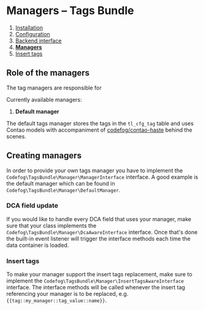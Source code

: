 # Managers – Tags Bundle

1. [Installation](01-installation.md)
2. [Configuration](02-config.md)
3. [Backend interface](03-backend.md)
4. [**Managers**](04-managers.md)
5. [Insert tags](05-insert-tags.md)


## Role of the managers

The tag managers are responsible for  

Currently available managers:

1. **Default manager**

The default tags manager stores the tags in the `tl_cfg_tag` table and uses Contao models with accompaniment 
of [codefog/contao-haste](https://github.com/codefog/contao-haste) behind the scenes.

## Creating managers

In order to provide your own tags manager you have to implement the `Codefog\TagsBundle\Manager\ManagerInterface` interface.
A good example is the default manager which can be found in `Codefog\TagsBundle\Manager\DefaultManager`.

### DCA field update

If you would like to handle every DCA field that uses your manager, make sure that your class implements the
`Codefog\TagsBundle\Manager\DcaAwareInterface` interface. Once that's done the built-in event listener
will trigger the interface methods each time the data container is loaded. 

### Insert tags

To make your manager support the insert tags replacement, make sure to implement the 
`Codefog\TagsBundle\Manager\InsertTagsAwareInterface` interface. The interface methods will be called whenever
the insert tag referencing your manager is to be replaced, e.g. `{{tag::my_manager::tag_value::name}}`.

